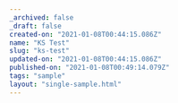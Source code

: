 ```yaml
---
_archived: false
_draft: false
created-on: "2021-01-08T00:44:15.086Z"
name: "KS Test"
slug: "ks-test"
updated-on: "2021-01-08T00:44:15.086Z"
published-on: "2021-01-08T00:49:14.079Z"
tags: "sample"
layout: "single-sample.html"
---
```



